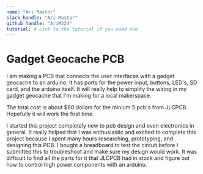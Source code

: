 ```yaml
---
name: "Ari Mastor"
slack_handle: "Ari Mastor"
github_handle: "AriM224"
tutorial: # Link to the tutorial if you used one
---
```


# Gadget Geocache PCB

<!-- Describe your board in 2-3 sentences. What are you making? What will it do? -->
I am making a PCB that connects the user interfaces with a gadget geocache to an arduino. It has ports for the power input,
buttons, LED's, SD card, and the arduino itself. It will really help to simplify the wiring in my gadget geocache that I'm
making for a local makerspace.

<!-- How much is it going to cost? -->
The total cost is about $60 dollars for the minium 5 pcb's from JLCPCB. Hopefully it will work the first time.

<!-- Tell us a little bit about your design process. What were some challenges? What helped? ***Totally optional*** -->
I started this project completely new to pcb design and even electronics in general. It really helped that I was enthusiastic
and excited to complete this project because I spent many hours researching, prototyping, and designing this PCB. I bought a 
breadboard to test the circuit before I submitted this to troubleshoot and make sure my design would work. It was difficult
to find all the parts for it that JLCPCB had in stock and figure out how to control high power components with an arduino.

